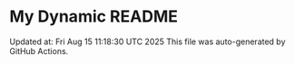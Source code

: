 # My Dynamic README
Updated at: Fri Aug 15 11:18:30 UTC 2025
This file was auto-generated by GitHub Actions.
